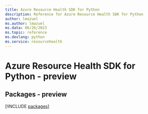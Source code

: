 ```yaml
---
title: Azure Resource Health SDK for Python
description: Reference for Azure Resource Health SDK for Python
author: lmazuel
ms.author: lmazuel
ms.data: 06/26/2023
ms.topic: reference
ms.devlang: python
ms.service: resourcehealth
---
```

# Azure Resource Health SDK for Python - preview
## Packages - preview
[!INCLUDE [packages](resource-health-index.md)]